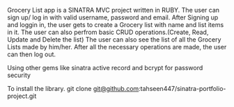 Grocery List app is a SINATRA MVC project written in RUBY.
The user can sign up/ log in with valid username, password and email.
After Signing up and loggin in, the user gets to create a Grocery list with name and list items in it.
The user can also perfrom basic CRUD operations.(Create, Read, Update and Delete the list)
The user can also see the list of all the Grocery Lists made by him/her.
After all the necessary operations are made, the user can then log out.

Using other gems like sinatra active record and bcrypt for password security

To install the library.
git clone git@github.com:tahseen447/sinatra-portfolio-project.git
